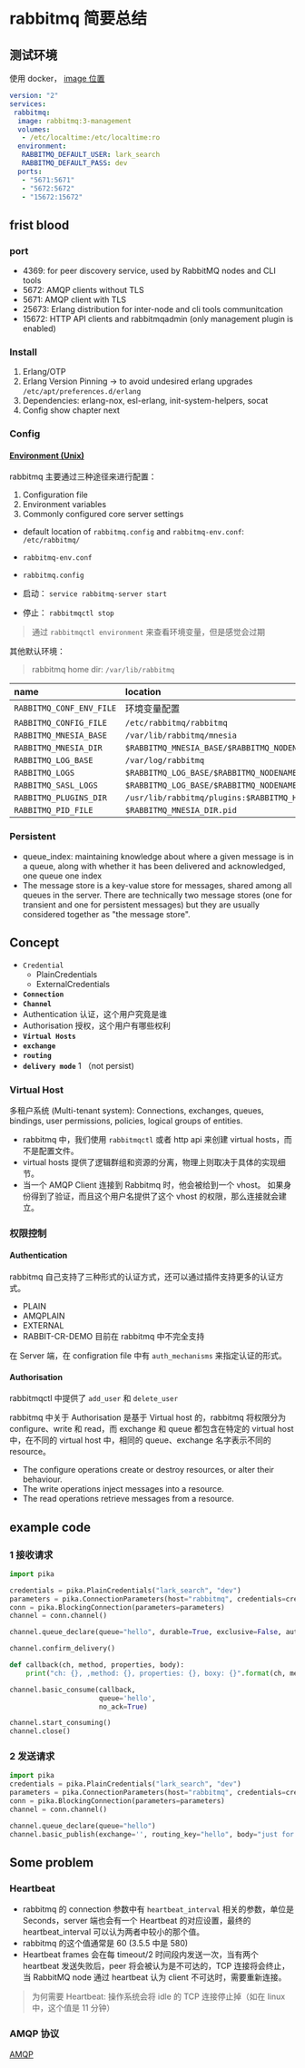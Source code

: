 # rabbitmq 简要总结

## 测试环境

使用 docker， [image 位置](https://hub.docker.com/_/rabbitmq/)

```yml
version: "2"
services:
 rabbitmq:
  image: rabbitmq:3-management
  volumes:
   - /etc/localtime:/etc/localtime:ro
  environment:
   RABBITMQ_DEFAULT_USER: lark_search
   RABBITMQ_DEFAULT_PASS: dev
  ports:
   - "5671:5671"
   - "5672:5672"
   - "15672:15672"
```

## frist blood

### port

+ 4369: for peer discovery service, used by RabbitMQ nodes and CLI tools
+ 5672: AMQP clients without TLS
+ 5671: AMQP client with TLS
+ 25673: Erlang distribution for inter-node and cli tools communitcation
+ 15672: HTTP API clients and rabbitmqadmin (only management plugin is enabled)

### Install

1. Erlang/OTP
1. Erlang Version Pinning  -> to avoid undesired erlang upgrades `/etc/apt/preferences.d/erlang`
1. Dependencies: erlang-nox, esl-erlang, init-system-helpers, socat
1. Config show chapter next

### Config

#### [Environment (Unix)](http://www.rabbitmq.com/configure.html)

rabbitmq 主要通过三种途径来进行配置：

1. Configuration file
1. Environment variables
1. Commonly configured core server settings

+ default location of `rabbitmq.config` and `rabbitmq-env.conf`: `/etc/rabbitmq/`
+ `rabbitmq-env.conf`
+ `rabbitmq.config`

+ 启动： `service rabbitmq-server start`
+ 停止： `rabbitmqctl stop`

> 通过 `rabbitmqctl environment` 来查看环境变量，但是感觉会过期

其他默认环境：

> rabbitmq home dir: `/var/lib/rabbitmq`

| name | location |
|:--- |:--- |
| `RABBITMQ_CONF_ENV_FILE` | 环境变量配置 |
| `RABBITMQ_CONFIG_FILE` | `/etc/rabbitmq/rabbitmq` |
| `RABBITMQ_MNESIA_BASE` | `/var/lib/rabbitmq/mnesia` |
| `RABBITMQ_MNESIA_DIR` | `$RABBITMQ_MNESIA_BASE/$RABBITMQ_NODENAME` |
| `RABBITMQ_LOG_BASE` | `/var/log/rabbitmq` |
| `RABBITMQ_LOGS` | `$RABBITMQ_LOG_BASE/$RABBITMQ_NODENAME.log` |
| `RABBITMQ_SASL_LOGS` | `$RABBITMQ_LOG_BASE/$RABBITMQ_NODENAME-sasl.log` |
| `RABBITMQ_PLUGINS_DIR` | `/usr/lib/rabbitmq/plugins:$RABBITMQ_HOME/plugins` |
| `RABBITMQ_PID_FILE` | `$RABBITMQ_MNESIA_DIR.pid` |

### Persistent

+ queue_index: maintaining knowledge about where a given message is in a queue, along with whether it has been delivered and acknowledged, one queue one index
+ The message store is a key-value store for messages, shared among all queues in the server. There are technically two message stores (one for transient and one for persistent messages) but they are usually considered together as "the message store".

## Concept

+ `Credential`
  + PlainCredentials
  + ExternalCredentials
+ **`Connection`**
+ **`Channel`**
+ Authentication 认证，这个用户究竟是谁
+ Authorisation 授权，这个用户有哪些权利
+ **`Virtual Hosts`**
+ **`exchange`**
+ **`routing`**
+ **`delivery mode`** 1 （not persist)

### Virtual Host

多租户系统 (Multi-tenant system): Connections, exchanges, queues, bindings, user permissions, policies, logical groups of entities.

+ rabbitmq 中，我们使用 `rabbitmqctl` 或者 http api 来创建 virtual hosts，而不是配置文件。
+ virtual hosts 提供了逻辑群组和资源的分离，物理上则取决于具体的实现细节。
+ 当一个 AMQP Client 连接到 Rabbitmq 时，他会被给到一个 vhost。 如果身份得到了验证，而且这个用户名提供了这个 vhost 的权限，那么连接就会建立。

### 权限控制

#### Authentication

rabbitmq 自己支持了三种形式的认证方式，还可以通过插件支持更多的认证方式。

+ PLAIN
+ AMQPLAIN
+ EXTERNAL
+ RABBIT-CR-DEMO 目前在 rabbitmq 中不完全支持

在 Server 端，在 configration file 中有 `auth_mechanisms` 来指定认证的形式。

#### Authorisation

rabbitmqctl 中提供了 `add_user` 和 `delete_user`

rabbitmq 中关于 Authorisation 是基于 Virtual host 的，rabbitmq 将权限分为 configure、write 和 read，而 exchange 和 queue 都包含在特定的 virtual host 中，在不同的 virtual host 中，相同的 queue、exchange 名字表示不同的 resource。

+ The configure operations create or destroy resources, or alter their behaviour.
+ The write operations inject messages into a resource.
+ The read operations retrieve messages from a resource.

## example code

### 1 接收请求

```python
import pika

credentials = pika.PlainCredentials("lark_search", "dev")
parameters = pika.ConnectionParameters(host="rabbitmq", credentials=credentials)
conn = pika.BlockingConnection(parameters=parameters)
channel = conn.channel()

channel.queue_declare(queue="hello", durable=True, exclusive=False, auto_delete=False)

channel.confirm_delivery()

def callback(ch, method, properties, body):
    print("ch: {}, ,method: {}, properties: {}, boxy: {}".format(ch, method, properties, body))

channel.basic_consume(callback,
                      queue='hello',
                      no_ack=True)

channel.start_consuming()
channel.close()
```

### 2 发送请求

```python
import pika
credentials = pika.PlainCredentials("lark_search", "dev")
parameters = pika.ConnectionParameters(host="rabbitmq", credentials=credentials)
conn = pika.BlockingConnection(parameters=parameters)
channel = conn.channel()

channel.queue_declare(queue="hello")
channel.basic_publish(exchange='', routing_key="hello", body="just for a test")

```

## Some problem

### Heartbeat

+ rabbitmq 的 connection 参数中有 `heartbeat_interval` 相关的参数，单位是 Seconds，server 端也会有一个 Heartbeat 的对应设置，最终的 heartbeat_interval 可以认为两者中较小的那个值。
+ rabbitmq 的这个值通常是 60 (3.5.5 中是 580)
+ Heartbeat frames 会在每 timeout/2 时间段内发送一次，当有两个 heartbeat 发送失败后，peer 将会被认为是不可达的，TCP 连接将会终止，当 RabbitMQ node 通过 heartbeat 认为 client 不可达时，需要重新连接。

> 为何需要 Heartbeat: 操作系统会将 idle 的 TCP 连接停止掉（如在 linux 中，这个值是 11 分钟）

### AMQP 协议

[AMQP](https://www.rabbitmq.com/amqp-0-9-1-reference.html)

